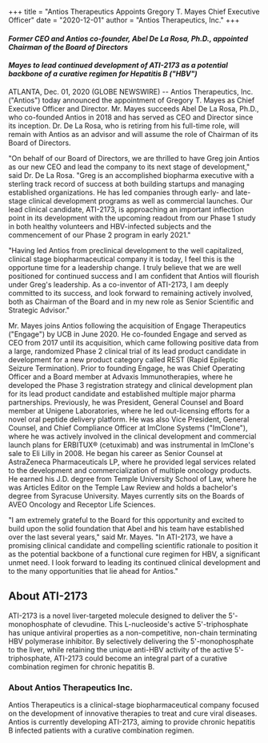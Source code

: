 +++
title = "Antios Therapeutics Appoints Gregory T. Mayes Chief Executive Officer"
date = "2020-12-01"
author = "Antios Therapeutics, Inc."
+++


#### *Former CEO and Antios co-founder, Abel De La Rosa, Ph.D., appointed Chairman of the Board of Directors*

#### *Mayes to lead continued development of ATI-2173 as a potential backbone of a curative regimen for Hepatitis B ("HBV")*


ATLANTA, Dec. 01, 2020 (GLOBE NEWSWIRE) -- Antios Therapeutics, Inc. ("Antios") today announced the appointment of Gregory T. Mayes as Chief Executive Officer and Director. Mr. Mayes succeeds Abel De La Rosa, Ph.D., who co-founded Antios in 2018 and has served as CEO and Director since its inception. Dr. De La Rosa, who is retiring from his full-time role, will remain with Antios as an advisor and will assume the role of Chairman of its Board of Directors.

"On behalf of our Board of Directors, we are thrilled to have Greg join Antios as our new CEO and lead the company to its next stage of development," said Dr. De La Rosa. "Greg is an accomplished biopharma executive with a sterling track record of success at both building startups and managing established organizations. He has led companies through early- and late-stage clinical development programs as well as commercial launches. Our lead clinical candidate, ATI-2173, is approaching an important inflection point in its development with the upcoming readout from our Phase 1 study in both healthy volunteers and HBV-infected subjects and the commencement of our Phase 2 program in early 2021."

"Having led Antios from preclinical development to the well capitalized, clinical stage biopharmaceutical company it is today, I feel this is the opportune time for a leadership change. I truly believe that we are well positioned for continued success and I am confident that Antios will flourish under Greg's leadership. As a co-inventor of ATI-2173, I am deeply committed to its success, and look forward to remaining actively involved, both as Chairman of the Board and in my new role as Senior Scientific and Strategic Advisor."

Mr. Mayes joins Antios following the acquisition of Engage Therapeutics ("Engage") by UCB in June 2020. He co-founded Engage and served as CEO from 2017 until its acquisition, which came following positive data from a large, randomized Phase 2 clinical trial of its lead product candidate in development for a new product category called REST (Rapid Epileptic Seizure Termination). Prior to founding Engage, he was Chief Operating Officer and a Board member at Advaxis Immunotherapies, where he developed the Phase 3 registration strategy and clinical development plan for its lead product candidate and established multiple major pharma partnerships. Previously, he was President, General Counsel and Board member at Unigene Laboratories, where he led out-licensing efforts for a novel oral peptide delivery platform. He was also Vice President, General Counsel, and Chief Compliance Officer at ImClone Systems ("ImClone"), where he was actively involved in the clinical development and commercial launch plans for ERBITUX&reg; (cetuximab) and was instrumental in ImClone's sale to Eli Lilly in 2008. He began his career as Senior Counsel at AstraZeneca Pharmaceuticals LP, where he provided legal services related to the development and commercialization of multiple oncology products. He earned his J.D. degree from Temple University School of Law, where he was Articles Editor on the Temple Law Review and holds a bachelor's degree from Syracuse University. Mayes currently sits on the Boards of AVEO Oncology and Receptor Life Sciences.

"I am extremely grateful to the Board for this opportunity and excited to build upon the solid foundation that Abel and his team have established over the last several years," said Mr. Mayes. "In ATI-2173, we have a promising clinical candidate and compelling scientific rationale to position it as the potential backbone of a functional cure regimen for HBV, a significant unmet need. I look forward to leading its continued clinical development and to the many opportunities that lie ahead for Antios."

## About ATI-2173
ATI-2173 is a novel liver-targeted molecule designed to deliver the 5'-monophosphate of clevudine. This L-nucleoside's active 5'-triphosphate has unique antiviral properties as a non-competitive, non-chain terminating HBV polymerase inhibitor. By selectively delivering the 5'-monophosphate to the liver, while retaining the unique anti-HBV activity of the active 5'- triphosphate, ATI-2173 could become an integral part of a curative combination regimen for chronic hepatitis B.

### About Antios Therapeutics Inc.
Antios Therapeutics is a clinical-stage biopharmaceutical company focused on the development of innovative therapies to treat and cure viral diseases. Antios is currently developing ATI-2173, aiming to provide chronic hepatitis B infected patients with a curative combination regimen.

